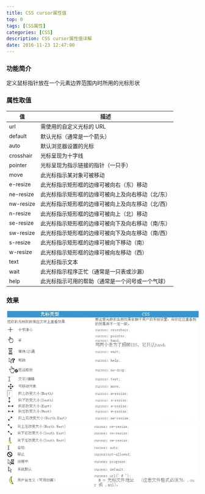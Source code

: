 ```yaml
---
title: CSS cursor属性值
top: 0
tags: [CSS属性]
categories: [CSS]
description: CSS cursor属性值详解
date: 2016-11-23 12:47:00
---
```



### 功能简介
定义鼠标指针放在一个元素边界范围内时所用的光标形状

<!-- more -->


### 属性取值

值 | 描述
---|---
url	      | 需使用的自定义光标的 URL
default   | 默认光标（通常是一个箭头）
auto	  | 默认浏览器设置的光标
crosshair | 光标呈现为十字线
pointer	  | 光标呈现为指示链接的指针（一只手）
move	  | 此光标指示某对象可被移动
e-resize  | 此光标指示矩形框的边缘可被向右（东）移动
ne-resize | 此光标指示矩形框的边缘可被向上及向右移动（北/东）
nw-resize | 此光标指示矩形框的边缘可被向上及向左移动（北/西）
n-resize  | 此光标指示矩形框的边缘可被向上（北）移动
se-resize | 此光标指示矩形框的边缘可被向下及向右移动（南/东）
sw-resize | 此光标指示矩形框的边缘可被向下及向左移动（南/西）
s-resize  | 此光标指示矩形框的边缘可被向下移动（南）
w-resize  | 此光标指示矩形框的边缘可被向左移动（西）
text      | 此光标指示文本
wait      | 此光标指示程序正忙（通常是一只表或沙漏）
help      | 此光标指示可用的帮助（通常是一个问号或一个气球）


### 效果
![](/images/blog/css/corsur-1.png)
![](/images/blog/css/corsur-2.png)
